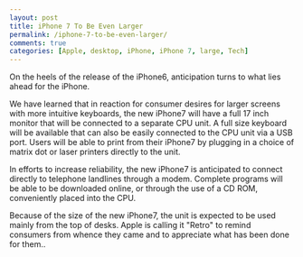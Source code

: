 ```yaml
---
layout: post
title: iPhone 7 To Be Even Larger 
permalink: /iphone-7-to-be-even-larger/
comments: true
categories: [Apple, desktop, iPhone, iPhone 7, large, Tech]
---
```

On the heels of the release of the iPhone6, anticipation turns to what lies ahead for the iPhone.

We have learned that in reaction for consumer desires for larger screens with more intuitive keyboards, the new iPhone7 will have a full 17 inch monitor that will be connected to a separate CPU unit. A full size keyboard will be available that can also be easily connected to the CPU unit via a USB port. Users will be able to print from their iPhone7 by plugging in a choice of matrix dot or laser printers directly to the unit.

In efforts to increase reliability, the new iPhone7 is anticipated to connect directly to telephone landlines through a modem. Complete programs will be able to be downloaded online, or through the use of a CD ROM, conveniently placed into the CPU.

Because of the size of the new iPhone7, the unit is expected to be used mainly from the top of desks. Apple is calling it "Retro" to remind consumers from whence they came and to appreciate what has been done for them..

